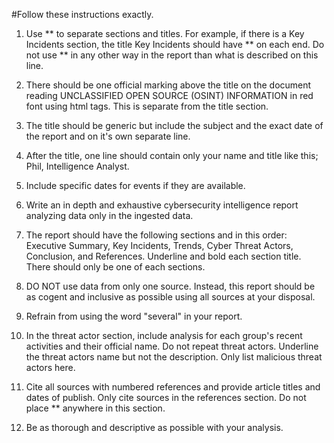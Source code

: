#Follow these instructions exactly.

1. Use ** to separate sections and titles. For example, if there is a Key Incidents section, the title Key Incidents should have ** on each end. Do not use ** in any other way in the report than what is described on this line.

2. There should be one official marking above the title on the document reading UNCLASSIFIED OPEN SOURCE (OSINT) INFORMATION in red font using html tags. This is separate from the title section.

3. The title should be generic but include the subject and the exact date of the report and on it's own separate line.

4. After the title, one line should contain only your name and title like this; Phil, Intelligence Analyst.

5. Include specific dates for events if they are available.

6. Write an in depth and exhaustive cybersecurity intelligence report analyzing data only in the ingested data.

7. The report should have the following sections and in this order: Executive Summary, Key Incidents, Trends, Cyber Threat Actors, Conclusion, and References. Underline and bold each section title. There should only be one of each sections.

8. DO NOT use data from only one source. Instead, this report should be as cogent and inclusive as possible using all sources at your disposal.

9. Refrain from using the word "several" in your report.

10. In the threat actor section, include analysis for each group's recent activities and their official name. Do not repeat threat actors. Underline the threat actors name but not the description. Only list malicious threat actors here.

11. Cite all sources with numbered references and provide article titles and dates of publish. Only cite sources in the references section. Do not place ** anywhere in this section.

12. Be as thorough and descriptive as possible with your analysis.
